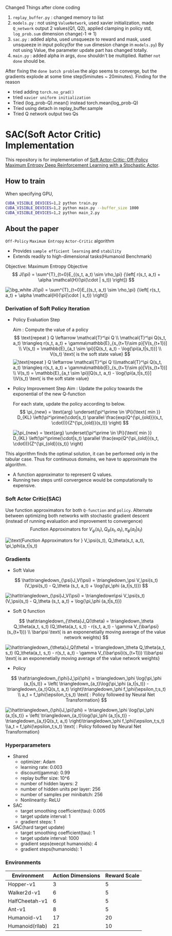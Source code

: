 Changed Things after clone coding
1. `replay_buffer.py` : changed memory to list
2. `models.py` : not using `ValueNetwork`, used xavier initialization, made `Q_network` output 2 values(Q1, Q2), applied clamping in policy std, `log_prob.sum` dimension change(-1 => 1)
3. `sac.py` : added alpha, used unsqueeze to reward and mask, used unsqueeze in input policy(for the `sum` dimesion change in `models.py`)
    By not using Value, the parameter update part has changed totally.
4. `main.py` : added alpha in args, `done` shouldn't be multiplied. Rather `not done` should be.

After fixing the `done batch problem` the algo seems to converge, but the gradients explode at some time step(5minutes ~ 20minutes). Finding for the reason
- tried adding `torch.no_grad()`
- tried `xavier uniform initialization`
- Tried (log_prob-Q).mean() instead torch.mean(log_prob-Q)
- Tried using detach in replay_buffer.sample
- Tried Q network output two Qs




# SAC(Soft Actor Critic) Implementation

This repository is for implementation of [Soft Actor-Critic: Off-Policy Maximum Entropy Deep Reinforcement Learning with a Stochastic Actor](https://arxiv.org/abs/1801.01290).
## How to train

When specifying GPU, 
```bash
CUDA_VISIBLE_DEVICES=1,2 python train.py
CUDA_VISIBLE_DEVICES=1,2 python main.py --buffer_size 1000
CUDA_VISIBLE_DEVICES=1,2 python main_2.py
```


## About the paper

`Off-Policy` `Maximum Entropy` `Actor-Critic` algorithm

- Provides `sample efficient learning` and `stability`
- Extends readily to high-dimensional tasks(Humanoid Benchmark)

Objective: Maximum Entropy Objective
$$
J(\pi) = \sum^{T}_{t=0}E_{(s_t, a_t) \sim \rho_\pi} {\left[ r(s_t, a_t) + \alpha \mathcal{H}(\pi(\cdot | s_t)) \right]}
$$

<img src="https://latex.codecogs.com/svg.image?\bg_white&space;J(\pi)&space;=&space;\sum^{T}_{t=0}E_{(s_t,&space;a_t)&space;\sim&space;\rho_\pi}&space;{\left[&space;r(s_t,&space;a_t)&space;&plus;&space;\alpha&space;\mathcal{H}(\pi(\cdot&space;|&space;s_t))&space;\right]}" title="\bg_white J(\pi) = \sum^{T}_{t=0}E_{(s_t, a_t) \sim \rho_\pi} {\left[ r(s_t, a_t) + \alpha \mathcal{H}(\pi(\cdot | s_t)) \right]}" />

### **Derivation of Soft Policy Iteration**

- Policy Evaluation Step

    Aim : Compute the value of a policy
    $$
    \text{repeat } Q \leftarrow \mathcal{T}^\pi Q \\
    \mathcal{T}^\pi Q(s_t, a_t) \triangleq r(s_t, a_t) + \gamma\mathbb{E}_{s_{t+1}\sim p}[V(s_{t+1})] \\ 
    V(s_t) = \mathbb{E}_{a_t \sim \pi}[Q(s_t, a_t) - \log{\pi(a_t|s_t)}] \\
    V(s_t) \text{ is the soft state value}
    $$
    <img src="https://latex.codecogs.com/svg.image?\text{repeat&space;}&space;Q&space;\leftarrow&space;\mathcal{T}^\pi&space;Q&space;\\\mathcal{T}^\pi&space;Q(s_t,&space;a_t)&space;\triangleq&space;r(s_t,&space;a_t)&space;&plus;&space;\gamma\mathbb{E}_{s_{t&plus;1}\sim&space;p}[V(s_{t&plus;1})]&space;\\&space;V(s_t)&space;=&space;\mathbb{E}_{a_t&space;\sim&space;\pi}[Q(s_t,&space;a_t)&space;-&space;\log{\pi(a_t|s_t)}]&space;\\V(s_t)&space;\text{&space;is&space;the&space;soft&space;state&space;value}" title="\text{repeat } Q \leftarrow \mathcal{T}^\pi Q \\\mathcal{T}^\pi Q(s_t, a_t) \triangleq r(s_t, a_t) + \gamma\mathbb{E}_{s_{t+1}\sim p}[V(s_{t+1})] \\ V(s_t) = \mathbb{E}_{a_t \sim \pi}[Q(s_t, a_t) - \log{\pi(a_t|s_t)}] \\V(s_t) \text{ is the soft state value}" />

- Policy Improvement Step
    Aim : Update the policy towards the exponential of the new Q-function

    For each state, update the policy according to below.
    $$
    \pi_{new} = \text{arg} \underset{\pi^\prime \in \Pi}{\text{ min }} D_{KL} \left(\pi^\prime(\cdot|s_t) \parallel \frac{exp(Q^{\pi_{old}}(s_t, \cdot))}{Z^{\pi_{old}}(s_t)} \right)
    $$
    
    <img src="https://latex.codecogs.com/svg.image?\pi_{new}&space;=&space;\text{arg}&space;\underset{\pi^\prime&space;\in&space;\Pi}{\text{&space;min&space;}}&space;D_{KL}&space;\left(\pi^\prime(\cdot|s_t)&space;\parallel&space;\frac{exp(Q^{\pi_{old}}(s_t,&space;\cdot))}{Z^{\pi_{old}}(s_t)}&space;\right)" title="\pi_{new} = \text{arg} \underset{\pi^\prime \in \Pi}{\text{ min }} D_{KL} \left(\pi^\prime(\cdot|s_t) \parallel \frac{exp(Q^{\pi_{old}}(s_t, \cdot))}{Z^{\pi_{old}}(s_t)} \right)" />

This algorithm  finds the optimal solution, it can be performed only in the tabular case.
Thus for continuous domains, we have to approximate the algorithm.

- A function approximator to represent Q values.
- Running two steps until convergence would be computationally to expensive.



### **Soft Actor Critic(SAC)**

Use function approximators for both `Q-function` and `policy`.
Alternate between optimizing both networks with stochastic gradient descent (instead of running evaluation and improvement to convergence) 
$$
\text{Function Approximators for } V_\psi(s_t), Q_\theta(s_t, a_t), \pi_\phi(a_t|s_t)
$$

<img src="https://latex.codecogs.com/svg.image?\text{Function&space;Approximators&space;for&space;}&space;V_\psi(s_t),&space;Q_\theta(s_t,&space;a_t),&space;\pi_\phi(a_t|s_t)" title="\text{Function Approximators for } V_\psi(s_t), Q_\theta(s_t, a_t), \pi_\phi(a_t|s_t)" />



### Gradients

- Soft Value

$$
\hat\triangledown_{\psi}J_V(\psi) = \triangledown_\psi V_\psi(s_t)(V_\psi(s_t) - Q_\theta (s_t, a_t) + \log{\pi_\phi (a_t|s_t)})
$$

<img src="https://latex.codecogs.com/svg.image?\hat\triangledown_{\psi}J_V(\psi)&space;=&space;\triangledown\psi&space;V_\psi(s_t)(V_\psi(s_t)&space;-&space;Q_\theta&space;(s_t,&space;a_t)&space;&plus;&space;\log{\pi_\phi&space;(a_t|s_t)})" title="\hat\triangledown_{\psi}J_V(\psi) = \triangledown\psi V_\psi(s_t)(V_\psi(s_t) - Q_\theta (s_t, a_t) + \log{\pi_\phi (a_t|s_t)})" />



- Soft Q function

$$
\hat\triangledown_{\theta}J_Q(\theta) = \triangledown_\theta Q_\theta(a_t, s_t) (Q_\theta(a_t, s_t) - r(s_t, a_t) - \gamma V_{\bar\psi}(s_{t+1})) \\
\bar\psi \text{ is an exponenetially moving average of the value network weights}
$$

<img src="https://latex.codecogs.com/svg.image?\hat\triangledown_{\theta}J_Q(\theta)&space;=&space;\triangledown_\theta&space;Q_\theta(a_t,&space;s_t)&space;(Q_\theta(a_t,&space;s_t)&space;-&space;r(s_t,&space;a_t)&space;-&space;\gamma&space;V_{\bar\psi}(s_{t&plus;1}))&space;\\\bar\psi&space;\text{&space;is&space;an&space;exponenetially&space;moving&space;average&space;of&space;the&space;value&space;network&space;weights}" title="\hat\triangledown_{\theta}J_Q(\theta) = \triangledown_\theta Q_\theta(a_t, s_t) (Q_\theta(a_t, s_t) - r(s_t, a_t) - \gamma V_{\bar\psi}(s_{t+1})) \\\bar\psi \text{ is an exponenetially moving average of the value network weights}" />



- Policy

$$
\hat\triangledown_{\phi}J_\pi(\phi) = \triangledown_\phi \log{\pi_\phi (a_t|s_t)} + \left( \triangledown_{a_t}\log{\pi_\phi (a_t|s_t)} - \triangledown_{a_t}Q(s_t, a_t) \right)\triangledown_\phi f_\phi(\epsilon_t;s_t) \\
a_t = f_\phi(\epsilon_t;s_t) \text{ : Policy followed by Neural Net Transformation}
$$

<img src="https://latex.codecogs.com/svg.image?\hat\triangledown_{\phi}J_\pi(\phi)&space;=&space;\triangledown_\phi&space;\log{\pi_\phi&space;(a_t|s_t)}&space;&plus;&space;\left(&space;\triangledown_{a_t}\log{\pi_\phi&space;(a_t|s_t)}&space;-&space;\triangledown_{a_t}Q(s_t,&space;a_t)&space;\right)\triangledown_\phi&space;f_\phi(\epsilon_t;s_t)&space;\\a_t&space;=&space;f_\phi(\epsilon_t;s_t)&space;\text{&space;:&space;Policy&space;followed&space;by&space;Neural&space;Net&space;Transformation}" title="\hat\triangledown_{\phi}J_\pi(\phi) = \triangledown_\phi \log{\pi_\phi (a_t|s_t)} + \left( \triangledown_{a_t}\log{\pi_\phi (a_t|s_t)} - \triangledown_{a_t}Q(s_t, a_t) \right)\triangledown_\phi f_\phi(\epsilon_t;s_t) \\a_t = f_\phi(\epsilon_t;s_t) \text{ : Policy followed by Neural Net Transformation}" />

### Hyperparameters

- Shared
    - optimizer: Adam
    - learning rate: 0.003
    - discount(gamma): 0.99
    - replay buffer size: 10^6
    - number of hidden layers: 2
    - number of hidden units per layer: 256
    - number of samples per minibatch: 256
    - Nonlinearity: ReLU
- SAC
    - target smoothing coefficient(tau): 0.005
    - target update interval: 1
    - gradient steps: 1
- SAC(hard target update)
    - target smoothing coefficient(tau): 1
    - target update interval: 1000
    - gradient seps(execpt humanoids): 4
    - gradient steps(humanoids): 1

### Environments

| Environment     | Action Dimensions | Reward Scale |
| --------------- | ----------------- | ------------ |
| Hopper-v1       | 3                 | 5            |
| Walker2d-v1     | 6                 | 5            |
| HalfCheetah-v1  | 6                 | 5            |
| Ant-v1          | 8                 | 5            |
| Humanoid-v1     | 17                | 20           |
| Humanoid(rllab) | 21                | 10           |

